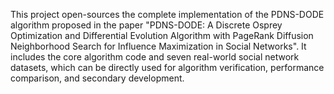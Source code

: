 This project open-sources the complete implementation of the PDNS-DODE algorithm proposed in the paper "PDNS-DODE: A Discrete Osprey Optimization and Differential Evolution Algorithm with PageRank Diffusion Neighborhood Search for Influence Maximization in Social Networks". It includes the core algorithm code and seven real-world social network datasets, which can be directly used for algorithm verification, performance comparison, and secondary development.
